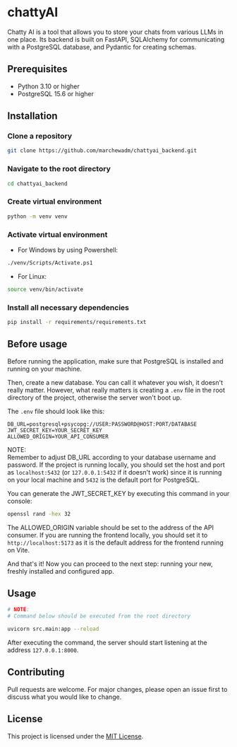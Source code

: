 # chattyAI

Chatty AI is a tool that allows you to store your chats from various LLMs in one place. Its backend is built on FastAPI, SQLAlchemy for communicating with a PostgreSQL database, and Pydantic for creating schemas.

## Prerequisites

- Python 3.10 or higher
- PostgreSQL 15.6 or higher

## Installation

### Clone a repository

```bash
git clone https://github.com/marchewadm/chattyai_backend.git
```

### Navigate to the root directory

```bash
cd chattyai_backend
```

### Create virtual environment

```bash
python -m venv venv
```

### Activate virtual environment

- For Windows by using Powershell:

```bash
./venv/Scripts/Activate.ps1
```

- For Linux:

```bash
source venv/bin/activate
```

### Install all necessary dependencies

```bash
pip install -r requirements/requirements.txt
```

## Before usage

Before running the application, make sure that PostgreSQL is installed and running on your machine.

Then, create a new database. You can call it whatever you wish, it doesn't really matter. However, what really matters is creating a `.env` file in the root directory of the project, otherwise the server won't boot up.

The `.env` file should look like this:

```
DB_URL=postgresql+psycopg://USER:PASSWORD@HOST:PORT/DATABASE
JWT_SECRET_KEY=YOUR_SECRET_KEY
ALLOWED_ORIGIN=YOUR_API_CONSUMER
```

NOTE:<br />Remember to adjust DB_URL according to your database username and password. If the project is running locally, you should set the host and port as `localhost:5432` (or `127.0.0.1:5432` if it doesn't work) since it is running on your local machine and `5432` is the default port for PostgreSQL.

You can generate the JWT_SECRET_KEY by executing this command in your console:

```bash
openssl rand -hex 32
```

The ALLOWED_ORIGIN variable should be set to the address of the API consumer. If you are running the frontend locally, you should set it to `http://localhost:5173` as it is the default address for the frontend running on Vite.

And that's it! Now you can proceed to the next step: running your new, freshly installed and configured app.

## Usage

```bash
# NOTE:
# Command below should be executed from the root directory

uvicorn src.main:app --reload
```

After executing the command, the server should start listening at the address `127.0.0.1:8000`.

## Contributing

Pull requests are welcome. For major changes, please open an issue first
to discuss what you would like to change.

## License

This project is licensed under the [MIT License](https://choosealicense.com/licenses/mit/).
